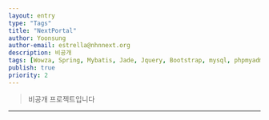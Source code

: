 ```yaml
---
layout: entry
type: "Tags"
title: "NextPortal"
author: Yoonsung
author-email: estrella@nhnnext.org
description: 비공개
tags: [Wowza, Spring, Mybatis, Jade, Jquery, Bootstrap, mysql, phpmyadmin, ffmpeg, analytics]
publish: true
priority: 2
---
```


> 비공개 프로젝트입니다

***